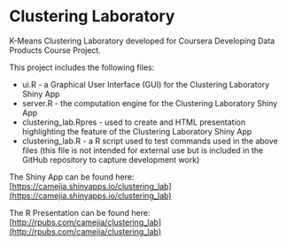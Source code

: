 # Clustering Laboratory

K-Means Clustering Laboratory developed for Coursera Developing Data Products Course Project.

This project includes the following files:

* ui.R - a Graphical User Interface (GUI) for the Clustering Laboratory Shiny App
* server.R - the computation engine for the Clustering Laboratory Shiny App
* clustering_lab.Rpres - used to create and HTML presentation highlighting the feature of the Clustering Laboratory Shiny App
* clustering_lab.R - a R script used to test commands used in the above files (this file is not intended for external use but is included in the GitHub repository to capture development work)

The Shiny App can be found here:
[https://camejia.shinyapps.io/clustering_lab](https://camejia.shinyapps.io/clustering_lab)

The R Presentation can be found here:
[http://rpubs.com/camejia/clustering_lab](http://rpubs.com/camejia/clustering_lab)

